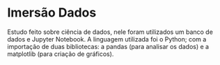 # Imersão Dados
Estudo feito sobre ciência de dados, nele foram utilizados um banco de dados e Jupyter Notebook.
A linguagem utilizada foi o Python; com a importação de duas bibliotecas: a pandas (para analisar os dados) e a matplotlib (para criação de gráficos). 
